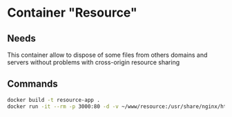 # Container "Resource"

## Needs

This container allow to dispose of some files from others domains and servers without problems with cross-origin resource sharing

## Commands

```sh
docker build -t resource-app .
docker run -it --rm -p 3000:80 -d -v ~/www/resource:/usr/share/nginx/html/ --name run-resource-app resource-app
```
